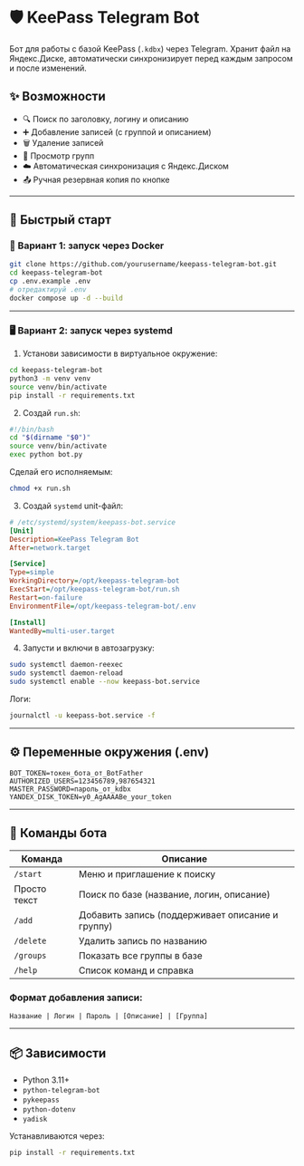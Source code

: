 # 🛡️ KeePass Telegram Bot

Бот для работы с базой KeePass (`.kdbx`) через Telegram. Хранит файл на Яндекс.Диске, автоматически синхронизирует перед каждым запросом и после изменений.

## ✨ Возможности

- 🔍 Поиск по заголовку, логину и описанию
- ➕ Добавление записей (с группой и описанием)
- 🗑 Удаление записей
- 📂 Просмотр групп
- ☁️ Автоматическая синхронизация с Яндекс.Диском
- 📤 Ручная резервная копия по кнопке

---

## 🚀 Быстрый старт

### 🔧 Вариант 1: запуск через Docker

```bash
git clone https://github.com/yourusername/keepass-telegram-bot.git
cd keepass-telegram-bot
cp .env.example .env
# отредактируй .env
docker compose up -d --build
```

---

### 🖥️ Вариант 2: запуск через systemd

1. Установи зависимости в виртуальное окружение:

```bash
cd keepass-telegram-bot
python3 -m venv venv
source venv/bin/activate
pip install -r requirements.txt
```

2. Создай `run.sh`:

```bash
#!/bin/bash
cd "$(dirname "$0")"
source venv/bin/activate
exec python bot.py
```

Сделай его исполняемым:
```bash
chmod +x run.sh
```

3. Создай `systemd` unit-файл:

```ini
# /etc/systemd/system/keepass-bot.service
[Unit]
Description=KeePass Telegram Bot
After=network.target

[Service]
Type=simple
WorkingDirectory=/opt/keepass-telegram-bot
ExecStart=/opt/keepass-telegram-bot/run.sh
Restart=on-failure
EnvironmentFile=/opt/keepass-telegram-bot/.env

[Install]
WantedBy=multi-user.target
```

4. Запусти и включи в автозагрузку:

```bash
sudo systemctl daemon-reexec
sudo systemctl daemon-reload
sudo systemctl enable --now keepass-bot.service
```

Логи:
```bash
journalctl -u keepass-bot.service -f
```

---

## ⚙️ Переменные окружения (.env)

```env
BOT_TOKEN=токен_бота_от_BotFather
AUTHORIZED_USERS=123456789,987654321
MASTER_PASSWORD=пароль_от_kdbx
YANDEX_DISK_TOKEN=y0_AgAAAABe_your_token
```

---

## 🧾 Команды бота

| Команда      | Описание                                                 |
|--------------|-----------------------------------------------------------|
| `/start`     | Меню и приглашение к поиску                              |
| Просто текст | Поиск по базе (название, логин, описание)               |
| `/add`       | Добавить запись (поддерживает описание и группу)        |
| `/delete`    | Удалить запись по названию                               |
| `/groups`    | Показать все группы в базе                               |
| `/help`      | Список команд и справка                                  |

### Формат добавления записи:

```
Название | Логин | Пароль | [Описание] | [Группа]
```

---

## 📦 Зависимости

- Python 3.11+
- `python-telegram-bot`
- `pykeepass`
- `python-dotenv`
- `yadisk`

Устанавливаются через:

```bash
pip install -r requirements.txt
```
